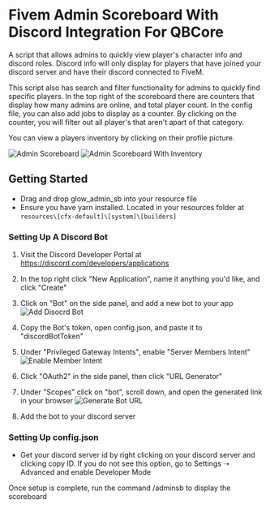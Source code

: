 # Fivem Admin Scoreboard With Discord Integration For QBCore

A script that allows admins to quickly view player's character info and discord roles. Discord info will only display for players that have joined your discord server and have their discord connected to FiveM.

This script also has search and filter functionality for admins to quickly find specific players. In the top right of the scoreboard there are counters that display how many admins are online, and total player count. In the config file, you can also add jobs to display as a counter. By clicking on the counter, you will filter out all player's that aren't apart of that category.

You can view a players inventory by clicking on their profile picture.

![Admin Scoreboard](https://i.imgur.com/UbEkiBd.png)
![Admin Scoreboard With Inventory](https://i.imgur.com/pHBQLxZ.png)
## Getting Started
- Drag and drop glow_admin_sb into your resource file
- Ensure you have yarn installed. Located in your resources folder at `resources\[cfx-default]\[system]\[builders]`

### Setting Up A Discord Bot
1. Visit the Discord Developer Portal at https://discord.com/developers/applications
2. In the top right click "New Application", name it anything you'd like, and click "Create"
3. Click on "Bot" on the side panel, and add a new bot to your app
![Add Disocrd Bot](https://i.imgur.com/MaEwLrX.png)

4. Copy the Bot's token, open config.json, and paste it  to "discordBotToken"
5. Under "Privileged Gateway Intents", enable "Server Members Intent"
![Enable Member Intent](https://i.imgur.com/bTuQgo6.png)
6. Click "OAuth2" in the side panel, then click "URL Generator"
7. Under "Scopes" click on "bot", scroll down, and open the generated link in your browser
![Generate Bot URL](https://i.imgur.com/3FXCRpV.png)
8. Add the bot to your discord server

### Setting Up config.json
- Get your discord server id by right clicking on your discord server and clicking copy ID. If you do not see this option, go to Settings ➝ Advanced and enable Developer Mode


Once setup is complete, run the command /adminsb to display the scoreboard 